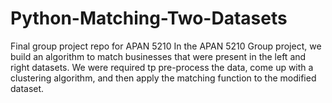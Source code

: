 # Python-Matching-Two-Datasets
Final group project repo for APAN 5210
In the APAN 5210 Group project, we build an algorithm to match businesses that were present in the left and right datasets. We were required tp pre-process the data, come up with a clustering algorithm, and then apply the matching function to the modified dataset.
